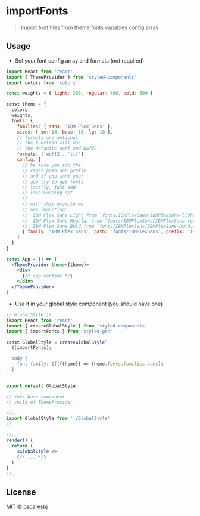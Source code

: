 # importFonts

> Import font files from theme fonts variables config array

## Usage

- Set your font config array and formats (not required)

```jsx
import React from 'react'
import { ThemeProvider } from 'styled-components'
import colors from 'colors'

const weights = { light: 300, regular: 400, bold: 600 }

const theme = {
  colors,
  weights,
  fonts: {
    families: { sans: 'IBM Plex Sans' },
    sizes: { sm: 14, base: 16, lg: 18 },
    // formats are optional
    // the function will use
    // the defaults Woff and Woff2
    formats: ['woff2', 'ttf'],
    config: [
      // be sure you add the
      // right path and prefix
      // and if you want your
      // app try to get fonts
      // locally, just add
      // localLoading opt
      //
      // with this example we
      // are importing:
      //  IBM Plex Sans Light from `fonts/IBMPlexSans/IBMPlexSans-light.woff`
      //  IBM Plex Sans Regular from `fonts/IBMPlexSans/IBMPlexSans-regular.woff`
      //  IBM Plex Sans Bold from `fonts/IBMPlexSans/IBMPlexSans-bold.woff`
      { family: 'IBM Plex Sans', path: 'fonts/IBMPlexSans', prefix: 'IBMPlexSans-', weights, localLoading: true }
    ]
  }
}

const App = () => (
  <ThemeProvider theme={theme}>
    <div>
      {/* app content */}
    </div>
  </ThemeProvider>
)
```

- Use it in your global style component (you should have one)

```jsx
// GlobalStyle.js
import React from 'react'
import { createGlobalStyle } from 'styled-components'
import { importFonts } from 'styled-gen'

const GlobalStyle = createGlobalStyle`
  ${importFonts};

  body {
    font-family: ${({theme}) => theme.fonts.families.sans};
  }
`

export default GlobalStyle
```

```jsx
// Your base component
// child of ThemeProvider

//...
import GlobalStyle from './GlobalStyle'
//...

//...
render() {
  return (
    <GlobalStyle />
    {/* ... */}
  )
}
//...
```

## License

MIT © [psoaresbj](https://github.com/psoaresbj)